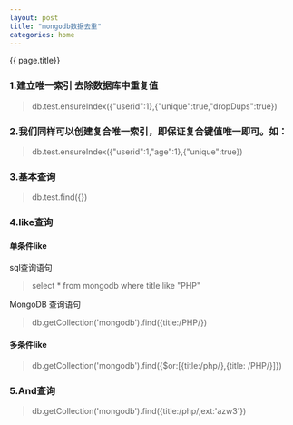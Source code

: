```yaml
---
layout: post
title: "mongodb数据去重"
categories: home
---
```

{{ page.title}}

### 1.建立唯一索引 去除数据库中重复值

> db.test.ensureIndex({"userid":1},{"unique":true,"dropDups":true})


###  2.我们同样可以创建复合唯一索引，即保证复合键值唯一即可。如：
> db.test.ensureIndex({"userid":1,"age":1},{"unique":true})   

### 3.基本查询

> db.test.find({})

### 4.like查询
#### 单条件like
sql查询语句
>select * from mongodb where title like "PHP"

MongoDB 查询语句
>db.getCollection('mongodb').find({title:/PHP/})

#### 多条件like
>db.getCollection('mongodb').find({$or:[{title:/php/},{title: /PHP/}]})

### 5.And查询

>db.getCollection('mongodb').find({title:/php/,ext:'azw3'})
